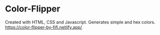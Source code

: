 # Color-Flipper
Created with HTML, CSS and Javascript.
Generates simple and hex colors.
https://color-flipper-by-fifi.netlify.app/
